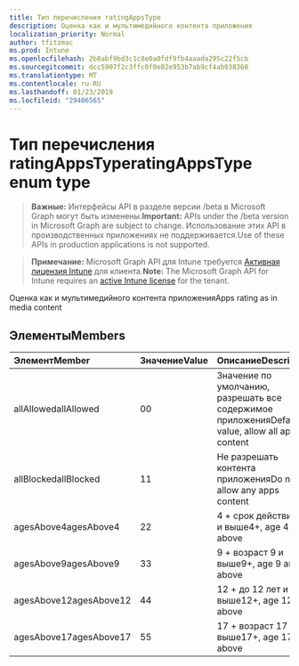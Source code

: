 ```yaml
---
title: Тип перечисления ratingAppsType
description: Оценка как и мультимедийного контента приложения
localization_priority: Normal
author: tfitzmac
ms.prod: Intune
ms.openlocfilehash: 2b8abf9bd3c1c8e0a0fdf9fb4aaada295c22f5cb
ms.sourcegitcommit: dcc5907f2c3ffc0f0e82e953b7ab9cf4ab938360
ms.translationtype: MT
ms.contentlocale: ru-RU
ms.lasthandoff: 01/23/2019
ms.locfileid: "29406565"
---
```

# <a name="ratingappstype-enum-type"></a><span data-ttu-id="475f8-103">Тип перечисления ratingAppsType</span><span class="sxs-lookup"><span data-stu-id="475f8-103">ratingAppsType enum type</span></span>

> <span data-ttu-id="475f8-104">**Важные:** Интерфейсы API в разделе версии /beta в Microsoft Graph могут быть изменены.</span><span class="sxs-lookup"><span data-stu-id="475f8-104">**Important:** APIs under the /beta version in Microsoft Graph are subject to change.</span></span> <span data-ttu-id="475f8-105">Использование этих API в производственных приложениях не поддерживается.</span><span class="sxs-lookup"><span data-stu-id="475f8-105">Use of these APIs in production applications is not supported.</span></span>

> <span data-ttu-id="475f8-106">**Примечание:** Microsoft Graph API для Intune требуется [Активная лицензия Intune](https://go.microsoft.com/fwlink/?linkid=839381) для клиента.</span><span class="sxs-lookup"><span data-stu-id="475f8-106">**Note:** The Microsoft Graph API for Intune requires an [active Intune license](https://go.microsoft.com/fwlink/?linkid=839381) for the tenant.</span></span>

<span data-ttu-id="475f8-107">Оценка как и мультимедийного контента приложения</span><span class="sxs-lookup"><span data-stu-id="475f8-107">Apps rating as in media content</span></span>

## <a name="members"></a><span data-ttu-id="475f8-108">Элементы</span><span class="sxs-lookup"><span data-stu-id="475f8-108">Members</span></span>
|<span data-ttu-id="475f8-109">Элемент</span><span class="sxs-lookup"><span data-stu-id="475f8-109">Member</span></span>|<span data-ttu-id="475f8-110">Значение</span><span class="sxs-lookup"><span data-stu-id="475f8-110">Value</span></span>|<span data-ttu-id="475f8-111">Описание</span><span class="sxs-lookup"><span data-stu-id="475f8-111">Description</span></span>|
|:---|:---|:---|
|<span data-ttu-id="475f8-112">allAllowed</span><span class="sxs-lookup"><span data-stu-id="475f8-112">allAllowed</span></span>|<span data-ttu-id="475f8-113">0</span><span class="sxs-lookup"><span data-stu-id="475f8-113">0</span></span>|<span data-ttu-id="475f8-114">Значение по умолчанию, разрешать все содержимое приложения</span><span class="sxs-lookup"><span data-stu-id="475f8-114">Default value, allow all apps content</span></span>|
|<span data-ttu-id="475f8-115">allBlocked</span><span class="sxs-lookup"><span data-stu-id="475f8-115">allBlocked</span></span>|<span data-ttu-id="475f8-116">1</span><span class="sxs-lookup"><span data-stu-id="475f8-116">1</span></span>|<span data-ttu-id="475f8-117">Не разрешать контента приложения</span><span class="sxs-lookup"><span data-stu-id="475f8-117">Do not allow any apps content</span></span>|
|<span data-ttu-id="475f8-118">agesAbove4</span><span class="sxs-lookup"><span data-stu-id="475f8-118">agesAbove4</span></span>|<span data-ttu-id="475f8-119">2</span><span class="sxs-lookup"><span data-stu-id="475f8-119">2</span></span>|<span data-ttu-id="475f8-120">4 + срок действия 4 и выше</span><span class="sxs-lookup"><span data-stu-id="475f8-120">4+, age 4 and above</span></span>|
|<span data-ttu-id="475f8-121">agesAbove9</span><span class="sxs-lookup"><span data-stu-id="475f8-121">agesAbove9</span></span>|<span data-ttu-id="475f8-122">3</span><span class="sxs-lookup"><span data-stu-id="475f8-122">3</span></span>|<span data-ttu-id="475f8-123">9 + возраст 9 и выше</span><span class="sxs-lookup"><span data-stu-id="475f8-123">9+, age 9 and above</span></span>|
|<span data-ttu-id="475f8-124">agesAbove12</span><span class="sxs-lookup"><span data-stu-id="475f8-124">agesAbove12</span></span>|<span data-ttu-id="475f8-125">4</span><span class="sxs-lookup"><span data-stu-id="475f8-125">4</span></span>|<span data-ttu-id="475f8-126">12 + до 12 лет и выше</span><span class="sxs-lookup"><span data-stu-id="475f8-126">12+, age 12 and above</span></span> |
|<span data-ttu-id="475f8-127">agesAbove17</span><span class="sxs-lookup"><span data-stu-id="475f8-127">agesAbove17</span></span>|<span data-ttu-id="475f8-128">5</span><span class="sxs-lookup"><span data-stu-id="475f8-128">5</span></span>|<span data-ttu-id="475f8-129">17 + возраст 17 и выше</span><span class="sxs-lookup"><span data-stu-id="475f8-129">17+, age 17 and above</span></span>|





